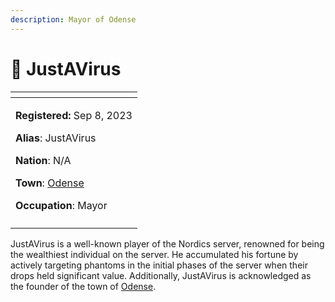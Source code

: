 ```yaml
---
description: Mayor of Odense
---
```


# 👤 JustAVirus

<table data-view="cards"><thead><tr><th></th></tr></thead><tbody><tr><td><p><strong>Registered:</strong> Sep 8, 2023</p><p><strong>Alias</strong>: JustAVirus</p><p><strong>Nation</strong>: N/A</p><p><strong>Town</strong>: <a href="../towns/odense.md">Odense</a></p><p><strong>Occupation</strong>: Mayor</p></td></tr><tr><td><img src="../../../.gitbook/assets/JustAVirus-skin.png" alt=""></td></tr></tbody></table>

JustAVirus is a well-known player of the Nordics server, renowned for being the wealthiest individual on the server. He accumulated his fortune by actively targeting phantoms in the initial phases of the server when their drops held significant value. Additionally, JustAVirus is acknowledged as the founder of the town of [Odense](../towns/odense.md).
